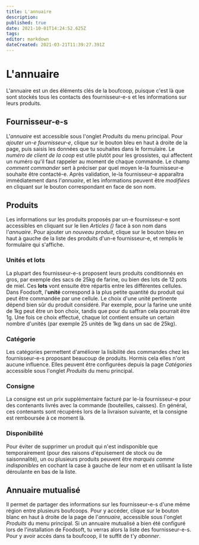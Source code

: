 ```yaml
---
title: L'annuaire
description: 
published: true
date: 2021-10-01T14:24:52.625Z
tags: 
editor: markdown
dateCreated: 2021-03-21T11:39:27.391Z
---
```


# L'annuaire
L'annuaire est un des éléments clés de la boufcoop, puisque c'est là que sont stockés tous les contacts des fournisseur-e-s et les informations sur leurs produits.

## Fournisseur-e-s
L'*annuaire* est accessible sous l'onglet *Produits* du menu principal. Pour *ajouter un-e fournisseur-e*, clique sur le bouton bleu en haut à droite de la page, puis saisis les données que tu souhaites dans le formulaire. Le *numéro de client de la coop* est utile plutôt pour les grossistes, qui affectent un numéro qu'il faut rappeler au moment de chaque commande. Le champ *comment commander* sert à préciser par quel moyen le-la fournisseur-e souhaite être contacté-e. Après validation, le-la fournisseur-e apparaîtra immédiatement dans l'*annuaire*, et les informations peuvent être *modifiées* en cliquant sur le bouton correspondant en face de son nom.

## Produits
Les informations sur les produits proposés par un-e fournisseur-e sont accessibles en cliquant sur le lien *Articles ()* face à son nom dans l'*annuaire*. Pour ajouter un *nouveau produit*, clique sur le bouton bleu en haut à gauche de la liste des produits d'un-e fournisseur-e, et remplis le formulaire qui s'affiche.

### Unités et lots
La plupart des fournisseur-e-s proposent leurs produits conditionnés en gros, par exemple des sacs de 25kg de farine, ou bien des lots de 12 pots de miel. Ces **lots** vont ensuite être répartis entre les différentes cellules. Dans Foodsoft, l'**unité** correspond à la plus petite quantité du produit qui peut être commandée par une cellule. Le choix d'une unité pertinente dépend bien sûr du produit considéré. Par exemple, pour la farine une unité de 1kg peut être un bon choix, tandis que pour du saffran cela pourrait être 1g. Une fois ce choix effectué, chaque lot contient ensuite un certain nombre d'unités (par exemple 25 unités de 1kg dans un sac de 25kg).

### Catégorie
Les catégories permettent d'améliorer la lisibilité des commandes chez les fournisseur-e-s proposant beaucoup de produits. Hormis cela elles n'ont aucune influence. Elles peuvent être configurées depuis la page *Catégories* accessible sous l'onglet *Produits* du menu principal.

### Consigne
La consigne est un prix supplémentaire facturé par le-la fournisseur-e pour des contenants livrés avec la commande (bouteilles, caisses). En général, ces contenants sont récupérés lors de la livraison suivante, et la consigne est remboursée à ce moment là.

### Disponibilité
Pour éviter de supprimer un produit qui n'est indisponible que temporairement (pour des raisons d'épuisement de stock ou de saisonnalité), un ou plusieurs produits peuvent être *marqués comme indisponibles* en cochant la case à gauche de leur nom et en utilisant la liste déroulante en bas de la liste.

## Annuaire mutualisé
Il permet de partager des informations sur les fournisseur-e-s d'une même région entre plusieurs boufcoops. Pour y accéder, clique sur le bouton blanc en haut à droite de la page de l'*annuaire*, accessible sous l'onglet *Produits* du menu principal. Si un annuaire mutualisé a bien été configuré lors de l'installation de Foodsoft, tu verras alors la liste des fournisseur-e-s. Pour y avoir accès dans ta boufcoop, il te suffit de t'y *abonner*.